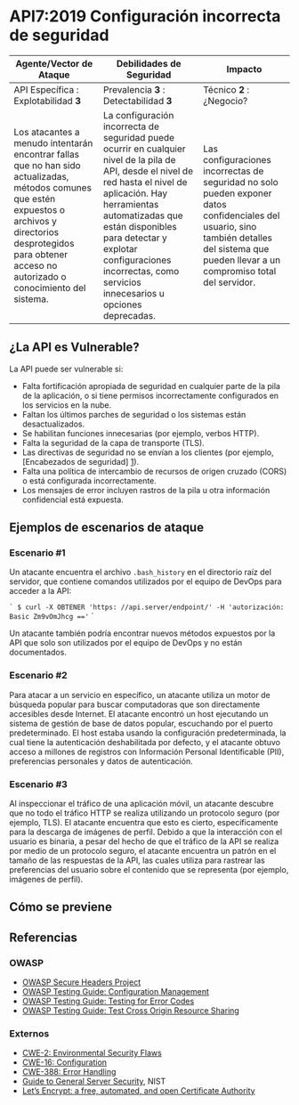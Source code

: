 API7:2019 Configuración incorrecta de seguridad
===================

|Agente/Vector de Ataque | Debilidades de Seguridad | Impacto |
| - | - | - |
| API Específica : Explotabilidad **3** | Prevalencia **3** : Detectabilidad **3** | Técnico **2** : ¿Negocio? |
| Los atacantes a menudo intentarán encontrar fallas que no han sido actualizadas, métodos comunes que estén expuestos o archivos y directorios desprotegidos para obtener acceso no autorizado o conocimiento del sistema. | La configuración incorrecta de seguridad puede ocurrir en cualquier nivel de la pila de API, desde el nivel de red hasta el nivel de aplicación. Hay herramientas automatizadas que están disponibles para detectar y explotar configuraciones incorrectas, como servicios innecesarios u opciones deprecadas. | Las configuraciones incorrectas de seguridad no solo pueden exponer datos confidenciales del usuario, sino también detalles del sistema que pueden llevar a un compromiso total del servidor. |


## ¿La API es Vulnerable?

La API puede ser vulnerable si:

* Falta fortificación apropiada de seguridad en cualquier parte de la pila de la aplicación, o si tiene permisos incorrectamente configurados en los servicios en la nube.
* Faltan los últimos parches de seguridad o los sistemas están desactualizados.
* Se habilitan funciones innecesarias (por ejemplo, verbos HTTP).
* Falta la seguridad de la capa de transporte (TLS).
* Las directivas de seguridad no se envían a los clientes (por ejemplo, [Encabezados de seguridad] [1]).
* Falta una política de intercambio de recursos de origen cruzado (CORS) o está configurada incorrectamente.
* Los mensajes de error incluyen rastros de la pila u otra información confidencial está expuesta.


## Ejemplos de escenarios de ataque

### Escenario #1

Un atacante encuentra el archivo `.bash_history` en el directorio raíz del
servidor, que contiene comandos utilizados por el equipo de DevOps para acceder a la API:

`` `
$ curl -X OBTENER 'https: //api.server/endpoint/' -H 'autorización: Basic Zm9vOmJhcg =='
`` `

Un atacante también podría encontrar nuevos métodos expuestos por la API que solo son utilizados por el equipo de DevOps y no están documentados.

### Escenario #2

Para atacar a un servicio en específico, un atacante utiliza un motor de búsqueda popular para buscar computadoras que son directamente accesibles desde Internet. El atacante encontró un host ejecutando un sistema de gestión de base de datos popular, escuchando por el puerto predeterminado. El host estaba usando la configuración predeterminada, la cual tiene la autenticación deshabilitada por defecto, y el atacante obtuvo acceso a millones de registros con Información Personal Identificable (PII), preferencias personales y datos de autenticación.

### Escenario #3
Al inspeccionar el tráfico de una aplicación móvil, un atacante descubre que no todo
el tráfico HTTP se realiza utilizando un protocolo seguro (por ejemplo, TLS). El atacante encuentra que esto es cierto, específicamente para la descarga de imágenes de perfil. Debido a que la interacción con el usuario es binaria, a pesar del hecho de que el tráfico de la API se realiza por medio de un protocolo seguro, el atacante encuentra un patrón en el tamaño de las respuestas de la API, las cuales utiliza para rastrear las preferencias del usuario sobre el contenido que se representa (por ejemplo, imágenes de perfil).


## Cómo se previene

## Referencias

### OWASP

* [OWASP Secure Headers Project][1]
* [OWASP Testing Guide: Configuration Management][2]
* [OWASP Testing Guide: Testing for Error Codes][3]
* [OWASP Testing Guide: Test Cross Origin Resource Sharing][9]


### Externos

* [CWE-2: Environmental Security Flaws][4]
* [CWE-16: Configuration][5]
* [CWE-388: Error Handling][6]
* [Guide to General Server Security][7], NIST
* [Let’s Encrypt: a free, automated, and open Certificate Authority][8]

[1]: https://www.owasp.org/index.php/OWASP_Secure_Headers_Project
[2]: https://www.owasp.org/index.php/Testing_for_configuration_management
[3]: https://www.owasp.org/index.php/Testing_for_Error_Code_(OTG-ERR-001)
[4]: https://cwe.mitre.org/data/definitions/2.html
[5]: https://cwe.mitre.org/data/definitions/16.html
[6]: https://cwe.mitre.org/data/definitions/388.html
[7]: https://csrc.nist.gov/publications/detail/sp/800-123/final
[8]: https://letsencrypt.org/
[9]: https://www.owasp.org/index.php/Test_Cross_Origin_Resource_Sharing_(OTG-CLIENT-007)
